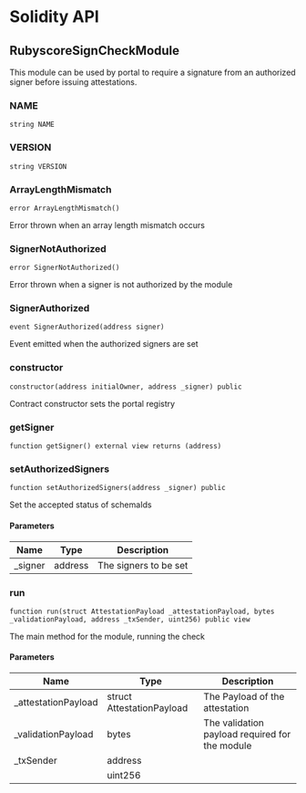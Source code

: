 # Solidity API

## RubyscoreSignCheckModule

This module can be used by portal to
        require a signature from an authorized signer
        before issuing attestations.

### NAME

```solidity
string NAME
```

### VERSION

```solidity
string VERSION
```

### ArrayLengthMismatch

```solidity
error ArrayLengthMismatch()
```

Error thrown when an array length mismatch occurs

### SignerNotAuthorized

```solidity
error SignerNotAuthorized()
```

Error thrown when a signer is not authorized by the module

### SignerAuthorized

```solidity
event SignerAuthorized(address signer)
```

Event emitted when the authorized signers are set

### constructor

```solidity
constructor(address initialOwner, address _signer) public
```

Contract constructor sets the portal registry

### getSigner

```solidity
function getSigner() external view returns (address)
```

### setAuthorizedSigners

```solidity
function setAuthorizedSigners(address _signer) public
```

Set the accepted status of schemaIds

#### Parameters

| Name | Type | Description |
| ---- | ---- | ----------- |
| _signer | address | The signers to be set |

### run

```solidity
function run(struct AttestationPayload _attestationPayload, bytes _validationPayload, address _txSender, uint256) public view
```

The main method for the module, running the check

#### Parameters

| Name | Type | Description |
| ---- | ---- | ----------- |
| _attestationPayload | struct AttestationPayload | The Payload of the attestation |
| _validationPayload | bytes | The validation payload required for the module |
| _txSender | address |  |
|  | uint256 |  |

